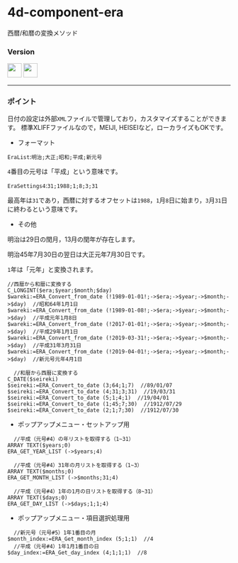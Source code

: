 # 4d-component-era
西暦/和暦の変換メソッド

### Version

<img src="https://cloud.githubusercontent.com/assets/1725068/18940649/21945000-8645-11e6-86ed-4a0f800e5a73.png" width="32" height="32" /> <img src="https://cloud.githubusercontent.com/assets/1725068/18940648/2192ddba-8645-11e6-864d-6d5692d55717.png" width="32" height="32" />

---

### ポイント

日付の設定は外部``XML``ファイルで管理しており，カスタマイズすることができます。
標準XLIFFファイルなので，MEIJI, HEISEIなど，ローカライズもOKです。

* フォーマット

``EraList``:``明治;大正;昭和;平成;新元号``

``4``番目の元号は「平成」という意味です。

``EraSettings4``:``31;1988;1;8;3;31``

最高年は``31``であり，西暦に対するオフセットは``1988``，``1``月``8``日に始まり，``3``月``31``日に終わるという意味です。

* その他

明治は29日の閏月，13月の閏年が存在します。

明治45年7月30日の翌日は大正元年7月30日です。

``1``年は「元年」と変換されます。

```
//西暦から和暦に変換する
C_LONGINT($era;$year;$month;$day)
$wareki:=ERA_Convert_from_date (!1989-01-01!;->$era;->$year;->$month;->$day)  //昭和64年1月1日
$wareki:=ERA_Convert_from_date (!1989-01-08!;->$era;->$year;->$month;->$day)  //平成元年1月8日
$wareki:=ERA_Convert_from_date (!2017-01-01!;->$era;->$year;->$month;->$day)  //平成29年1月1日
$wareki:=ERA_Convert_from_date (!2019-03-31!;->$era;->$year;->$month;->$day)  //平成31年3月31日
$wareki:=ERA_Convert_from_date (!2019-04-01!;->$era;->$year;->$month;->$day)  //新元号元年4月1日
```

```
  //和暦から西暦に変換する
C_DATE($seireki)
$seireki:=ERA_Convert_to_date (3;64;1;7)  //89/01/07
$seireki:=ERA_Convert_to_date (4;31;3;31)  //19/03/31
$seireki:=ERA_Convert_to_date (5;1;4;1)  //19/04/01
$seireki:=ERA_Convert_to_date (1;45;7;30)  //1912/07/29
$seireki:=ERA_Convert_to_date (2;1;7;30)  //1912/07/30
```

* ポップアップメニュー・セットアップ用

```
  //平成（元号#4）の年リストを取得する（1~31）
ARRAY TEXT($years;0)
ERA_GET_YEAR_LIST (->$years;4)

  //平成（元号#4）31年の月リストを取得する（1~3）
ARRAY TEXT($months;0)
ERA_GET_MONTH_LIST (->$months;31;4)

  //平成（元号#4）1年の1月の日リストを取得する（8~31）
ARRAY TEXT($days;0)
ERA_GET_DAY_LIST (->$days;1;1;4)
```

* ポップアップメニュー・項目選択処理用

```
  //新元号（元号#5）1年1番目の月
$month_index:=ERA_Get_month_index (5;1;1)  //4
  //平成（元号#4）1年1月1番目の日
$day_index:=ERA_Get_day_index (4;1;1;1)  //8
```
